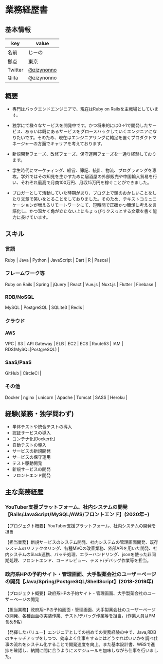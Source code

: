 # 業務経歴書

## 基本情報

|key|value|
|----|----|
|名前|じーの|
|拠点|東京|
|Twitter|[@zizynonno](https://twitter.com/zizynonno)|
|Qiita|[@zizynonno](https://qiita.com/zizynonno)|

## 概要

- 専門はバックエンドエンジニアで、現在はRuby on Railsを主戦場としています。

- 独学にて様々なサービスを開発中です。かつ将来的には0→1で開発したサービス、あるいは既にあるサービスをグロースハックしていくエンジニアになりたいです。そのため、現在はエンジニアリングに軸足を置くプロダクトマネージャーの方面でキャリアを考えております。

- 新規開発フェーズ、改修フェーズ、保守運用フェーズを一通り経験しております。

- 学生時代にマーケティング、経営、簿記、統計、物流、プログラミングを専攻。学外ではその知見を生かすために居酒屋の外部販売や中国輸入貿易を行い、それぞれ最高で月商100万円、月収15万円を稼ぐことができました。

- ブロガーとして活動していた時期があり、ブログ上で頭のおかしいことをしたり文章で笑いをとることをしておりました。そのため、テキストコミュニケーションが増えるリモートワークにて、短時間で正確かつ簡潔に考えを言語化し、かつ温かく角が立たない上にちょっぴりクスっとする文章を書く能力に長けています。　

## スキル

### 言語

Ruby | Java | Python | JavaScript | Dart | R | Pascal |

### フレームワーク等

Ruby on Rails | Spring | jQuery | React | Vue.js | Nuxt.js | Flutter | Firebase |

### RDB/NoSQL

MySQL | PostgreSQL | SQLite3 | Redis |

### クラウド

#### AWS

VPC | S3 | API Gateway | ELB | EC2 | ECS | Route53 | IAM | RDS(MySQL|PostgreSQL) |　

### SaaS/PaaS

GitHub | CircleCI |

### その他

Docker | nginx | unicorn | Apache | Tomcat | SASS | Heroku |
 
## 経験(業務・独学問わず)

- 単体テストや統合テストの導入
- 認証サービスの導入
- コンテナ化(Docker化)
- 自動テストの導入
- サービスの新規開発
- サービスの保守運用
- テスト駆動開発
- 新規サービスの開発
- フロントエンド開発

## 主な業務経歴

### YouTuber支援プラットフォーム、社内システムの開発【Rails/JavaScript/MySQL/AWS/フロントエンド】(2020年~)

【プロジェクト概要】YouTuber支援プラットフォーム、社内システムの開発を担当

【担当業務】新規サービスのシステム開発、社内システムの管理画面開発、既存システムのリファクタリング、各種MVCの改善業務、外部APIを用いた開発、社内システムのSlack連携、バッチ処理、エラーハンドリング、jsonを使った非同期処理、フロントエンド、コードレビュー、テスト/デバッグ作業等を担当。

### 政府系HPの予約サイト・管理画面、大手製薬会社のユーザーページの開発【Java/Spring/PostgreSQL/ShellScript】(2018-2019年)

【プロジェクト概要】政府系HPの予約サイト・管理画面、大手製薬会社のユーザーページの開発

【担当業務】政府系HPの予約画面・管理画面、大手製薬会社のユーザーページの開発、各種画面の実装作業、テスト/デバッグ作業等を担当。(作業人員はPM含め5名)

【発揮したバリュー】エンジニアとしての初めての実務経験の中で、Java,RDBのキャッチアップをしつつ、効率よく仕事をするにはどうすればいいかを調べ仕事の流れをシステム化することで開発速度を向上。また基本設計書、WBSで進捗を確認し、納期に間に合うようにスケジュールを加味しながら仕事を行いました。
